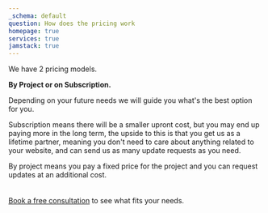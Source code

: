 ```yaml
---
_schema: default
question: How does the pricing work
homepage: true
services: true
jamstack: true
---
```

We have 2 pricing models.

**By Project or on Subscription.**

Depending on your future needs we will guide you what's the best option for you.

Subscription means there will be a smaller upront cost, but you may end up paying more in the long term, the upside to this is that you get us as a lifetime partner, meaning you don't need to care about anything related to your website, and can send us as many update requests as you need.

By project means you pay a fixed price for the project and you can request updates at an additional cost.<br><br><br>[Book a free consultation](/free-consulatation) to see what fits your needs.